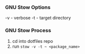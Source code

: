 ### GNU Stow Options
-v - verbose
-t - target directory

### GNU Stow Process
1. cd into dotfiles repo
2. run `stow -v -t ~ <package_name>`
